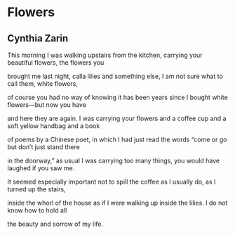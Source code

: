 # Flowers
## Cynthia Zarin
This morning I was walking upstairs
from the kitchen, carrying your
beautiful flowers, the flowers you

brought me last night, calla lilies
and something else, I am not
sure what to call them, white flowers,

of course you had no way of knowing
it has been years since I bought
white flowers—but now you have

and here they are again. I was carrying
your flowers and a coffee cup
and a soft yellow handbag and a book

of poems by a Chinese poet, in
which I had just read the words “come
or go but don’t just stand there

in the doorway,” as usual I was
carrying too many things, you
would have laughed if you saw me.

It seemed especially important
not to spill the coffee as I usually
do, as I turned up the stairs,

inside the whorl of the house as if
I were walking up inside the lilies.
I do not know how to hold all

the beauty and sorrow of my life.
